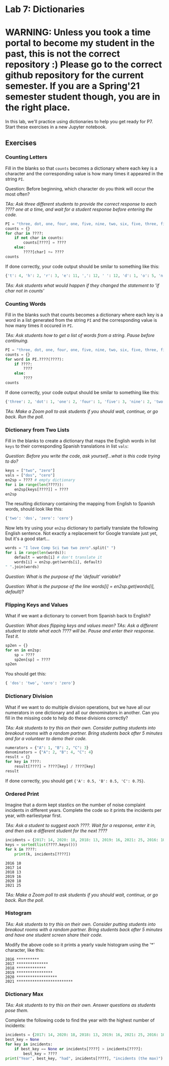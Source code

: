 # Lab 7: Dictionaries

# WARNING: Unless you took a time portal to become my student in the past, this is not the correct repository :) Please go to the correct github repository for the current semester. If you are a Spring'21 semester student though, you are in the right place.

In this lab, we'll practice using dictionaries to help you get ready for P7. 
Start these exercises in a new Jupyter notebook.

## Exercises

### Counting Letters

Fill in the blanks so that `counts` becomes a dictionary where each
key is a character and the corresponding value is how many times it
appeared in the string `PI`.

Question:  Before beginning, which character
do you think will occur the most often?

*TAs: Ask three different students to provide the correct response to each ????
one at a time, and wait for a student response before entering the code.*

```python
PI = "three, dot, one, four, one, five, nine, two, six, five, three, five, nine"
counts = {}
for char in ????:
    if not char in counts:
        counts[????] = ????
    else:
        ????[char] += ????
counts
```

If done correctly, your code output should be smilar to something like this:

```python
{'t': 4, 'h': 2, 'r': 3, 'e': 11, ',': 12, ' ': 12, 'd': 1, 'o': 5, 'n': 6, 'f': 4, 'u': 1, 'i': 6, 'v': 3, 'w': 1, 's': 1, 'x': 1}
```
*TAs: Ask students what would happen if they changed the statement to 'if char not in counts'*

### Counting Words

Fill in the blanks such that counts becomes a dictionary where each key is a word in a list generated from the string `PI` and the corresponding value is how many times it occured in `PI`.

*TAs:  Ask students how to get a list of words from a string.  Pause before continuing.*

```python
PI = "three, dot, one, four, one, five, nine, two, six, five, three, five, nine"
counts = {}
for word in PI.????(????):
    if ????:
        ????
    else:
        ????
counts
```

If done correctly, your code output should be smilar to something like this:

```python
{'three': 2, 'dot': 1, 'one': 2, 'four': 1, 'five': 3, 'nine': 2, 'two': 1, 'six': 1}
```

*TAs: Make a Zoom poll to ask students if you should wait, continue, or go back.
Run the poll.*

### Dictionary from Two Lists

Fill in the blanks to create a dictionary that maps the English words in list `keys` to their corresponding Spanish translations in list `vals`:

*Question: Before you write the code, ask yourself...what is this code trying to do?*


```python
keys = ["two", "zero"]
vals = ["dos", "cero"]
en2sp = ???? # empty dictionary
for i in range(len(????)):
    en2sp[keys[????]] = ????
en2sp
```

The resulting dictionary containing the mapping from English to Spanish
words, should look like this:

```python
{'two': 'dos', 'zero': 'cero'}
```

Now lets try using your `en2sp` dictionary to partially translate the following English sentence.
Not exactly a replacement for Google translate just yet, but it's
a good start...

```python
words = "I love Comp Sci two two zero".split(" ")
for i in range(len(words)):
    default = words[i] # don't translate it
    words[i] = en2sp.get(words[i], default)
" ".join(words)
```
*Question: What is the purpose of the 'default' variable?*

*Question: What is the purpose of the line words[i] = en2sp.get(words[i], default)?*



### Flipping Keys and Values

What if we want a dictionary to convert from Spanish back to English?

*Question:  What does flipping keys and values mean? 
TAs:  Ask a different student to state what each ???? will be.
Pause and enter their response.
Test it.*


```python
sp2en = {}
for en in en2sp:
    sp = ????
    sp2en[sp] = ????
sp2en
```

You should get this:

```python
{ 'dos': 'two', 'cero': 'zero'}
```

### Dictionary Division

What if we want to do multiple division operations, but we have all our
numerators in one dictionary and all our denominators in another. 
Can you fill in the missing code to help do these divisions correctly?

*TAs:  Ask students to try this on their own. 
Consider putting students into breakout rooms with a random partner.
Bring students back after 5 minutes and for a volunteer to demo their code.*

```python
numerators = {"A": 1, "B": 2, "C": 3}
denominators = {"A": 2, "B": 4, "C": 4}
result = {}
for key in ????:
    result[????] = ????[key] / ????[key]
result
````

If done correctly, you should get `{'A': 0.5, 'B': 0.5, 'C': 0.75}`.



### Ordered Print

Imagine that a dorm kept stastics on the number of noise complaint incidents in different years.
Complete the code so it prints the incidents per year, with earliestyear first.

*TAs: Ask a student to suggest each ????.
Wait for a response, enter it in, and then ask a different student for the next ????*

```python
incidents = {2017: 14, 2020: 18, 2018: 13, 2019: 16, 2021: 25, 2016: 10}
keys = sorted(list(????.keys()))
for k in ????:
    print(k, incidents[????])
```

``` your result should look like this:
2016 10
2017 14
2018 13
2019 16
2020 18
2021 25
```

*TAs: Make a Zoom poll to ask students if you should wait, continue, or go back.
Run the poll.*

### Histogram

*TAs:  Ask students to try this on their own. 
Consider putting students into breakout rooms with a random partner.
Bring students back after 5 minutes and have one student screen share their code.*

Modify the above code so it prints a yearly vaule histogram using the '*' character, like this:

```
2016 **********
2017 **************
2018 *************
2019 ****************
2020 ******************
2021 *************************
```

### Dictionary Max
*TAs:  Ask students to try this on their own.
Answer questions as students pose them.*

Complete the following code to find the year with the highest number of incidents:

```python
incidents = {2017: 14, 2020: 18, 2018: 13, 2019: 16, 2021: 25, 2016: 10}
best_key = None
for key in incidents:
    if best_key == None or incidents[????] > incidents[????]:
        best_key = ????
print("Year", best_key, "had", incidents[????], "incidents (the max)")
```
